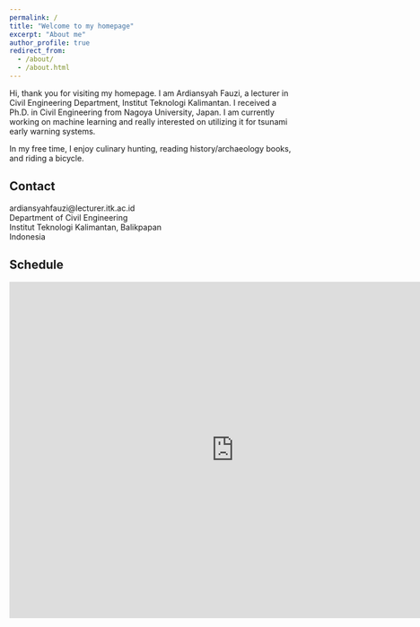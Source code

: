 ```yaml
---
permalink: /
title: "Welcome to my homepage"
excerpt: "About me"
author_profile: true
redirect_from: 
  - /about/
  - /about.html
---
```


Hi, thank you for visiting my homepage. I am Ardiansyah Fauzi, a lecturer in
Civil Engineering Department, Institut Teknologi Kalimantan. I received a Ph.D.
in Civil Engineering from Nagoya University, Japan. I am currently working on
machine learning and really interested on utilizing it for tsunami early warning
systems. 

In my free time, I enjoy culinary hunting, reading history/archaeology books,
and riding a bicycle.

## Contact

<i class="fa fa-envelope fa-fw fa-lg" aria-hidden="true"></i> &#97;&#114;&#100;&#105;&#97;&#110;&#115;&#121;&#97;&#104;&#102;&#97;&#117;&#122;&#105;&#64;&#108;&#101;&#99;&#116;&#117;&#114;&#101;&#114;&#46;&#105;&#116;&#107;&#46;&#97;&#99;&#46;&#105;&#100;  
Department of Civil Engineering  
Institut Teknologi Kalimantan, Balikpapan  
Indonesia  

## Schedule
<!-- <iframe src="https://www.google.com/maps/embed?pb=!1m18!1m12!1m3!1d306141.380212437!2d126.3453416664724!3d33.3711157139061!2m3!1f0!2f0!3f0!3m2!1i1024!2i768!4f13.1!3m3!1m2!1s0x350ce3544cc84045%3A0x66bc36d2981ebf31!2sJeju-do%2C+South+Korea!5e0!3m2!1sen!2sus!4v1473136714592" width="600" height="450" frameborder="0" style="border:0" allowfullscreen></iframe> -->

<iframe src="https://calendar.google.com/calendar/embed?src=arfa.fauzi%40gmail.com&ctz=Asia%2FMakassar" style="border: 0" width="800" height="600" frameborder="0" scrolling="no"></iframe>